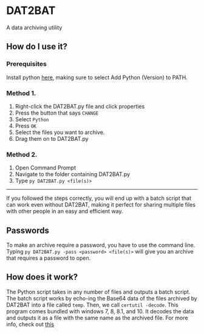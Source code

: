 # DAT2BAT
A data archiving utility
## How do I use it?
### Prerequisites
Install python [here](https://www.python.org/downloads/), making sure to select Add Python (Version) to PATH.
### Method 1.
1. Right-click the DAT2BAT.py file and click properties
2. Press the button that says ```CHANGE```
3. Select ```Python```
4. Press ```OK```
5. Select the files you want to archive.
6. Drag them on to DAT2BAT.py
### Method 2.
1. Open Command Prompt
2. Navigate to the folder containing DAT2BAT.py
3. Type ```py DAT2BAT.py <file(s)>```
---
If you followed the steps correctly, you will end up with a batch script that can work even without DAT2BAT, making it perfect for sharing multiple files with other people in an easy and efficient way.

## Passwords

To make an archive require a password, you have to use the command line. Typing ```py DAT2BAT.py -pass <password> <file(s)>``` will give you an archive that requires a password to open.

## How does it work?
The Python script takes in any number of files and outputs a batch script. The batch script works by echo-ing the Base64 data of the files archived by DAT2BAT into a file called ```temp```. Then, we call ```certutil -decode```. This program comes bundled with windows 7, 8, 8.1, and 10. It decodes the data and outputs it as a file with the same name as the archived file. For more info, check out [this](DEV.md)
